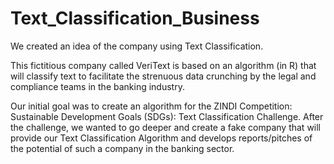 # Text_Classification_Business
We created an idea of the company using Text Classification. 

This fictitious company called VeriText is based on an algorithm (in R) that will classify text to facilitate the strenuous data crunching by the legal and compliance teams in the banking industry.

Our initial goal was to create an algorithm for the ZINDI Competition: Sustainable Development Goals (SDGs): Text Classification Challenge. 
After the challenge, we wanted to go deeper and create a fake company that will provide our Text Classification Algorithm and develops reports/pitches of the potential of such a company in the banking sector.
